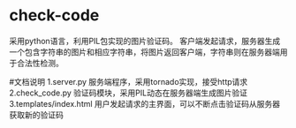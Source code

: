 # check-code
采用python语言，利用PIL包实现的图片验证码。
客户端发起请求，服务器生成一个包含字符串的图片和相应字符串，将图片返回客户端，字符串则在服务器端用于合法性检测。

#文档说明
1.server.py 服务端程序，采用tornado实现，接受http请求  
2.check_code.py 验证码模块，采用PIL动态在服务器端生成图片验证  
3.templates/index.html 用户发起请求的主界面，可以不断点击验证码从服务器获取新的验证码
